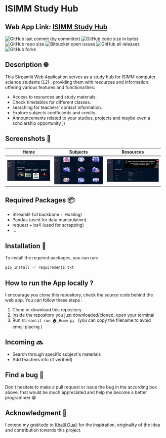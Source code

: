 # ISIMM Study Hub

## Web App Link: [ISIMM Study Hub](https://isimm-cs.streamlit.app/)
![GitHub last commit (by committer)](https://img.shields.io/github/last-commit/VinDazy/Isimm-Study-Hub)
![GitHub code size in bytes](https://img.shields.io/github/languages/code-size/VinDazy/Isimm-Study-Hub)
![GitHub repo size](https://img.shields.io/github/repo-size/VinDazy/Isimm-Study-Hub)
![Bitbucket open issues](https://img.shields.io/bitbucket/issues/VinDazy/Isimm-Study-Hub)
![GitHub all releases](https://img.shields.io/github/downloads/VinDazy/Isimm-Study-Hub/total)
![GitHub forks](https://img.shields.io/github/forks/VinDazy/Isimm-Study-Hub)

## Description 🌐
This Streamlit Web Application serves as a study hub for ISIMM computer science students (L2) , providing them with resources and information. offering various features and functionalities:

- Access to resources and study materials.
- Check timetables for different classes.
- searching for teachers' contact information.
- Explore subjects coefficients and credits.
- Announcements related to your studies, projects and maybe even a scholarship opportunity ;)


## Screenshots 📸

| Home | Subjects | Resources |
|------|----------|-----------|
| ![Home Screenshot](media/screenshots/home.png) | ![Resources Screenshot](media/screenshots/subjects.png) | ![ Subjects Screenshot](media/screenshots/resources.png) |


## Required Packages 📦
- Streamlit (UI backbone + Hosting)
- Pandas (used for data manipulation)
- request + bs4 (used for scrapping)
- ...

## Installation 🔻
To install the required packages, you can run:

```bash
pip install -r requirements.txt
```

## How to run the App locally ?
I encourage you clone this repository, check the source code behind the web app.
You can follow these steps :
1. Clone or download this repository  
2. Inside the repository you just downloaded/cloned, open your terminal 
3. Run `Streamlit run 🏠_Home.py ` (you can copy the filename to avoid emoji placing )
## Incoming 🔜
- Search through specific subject's materials
- Add teachers info (if verified)

## Find a bug 🐞
Don't hesitate to make a pull request or issue the bug in the according box above, that would be much appreciated and help me become a better programmer 😁


## Acknowledgment 🙏
I extend my gratitude to [Khalil Ouali](https://www.linkedin.com/in/ouali-khalil) for the inspiration, originality of the idea and contribution towards this project. 
